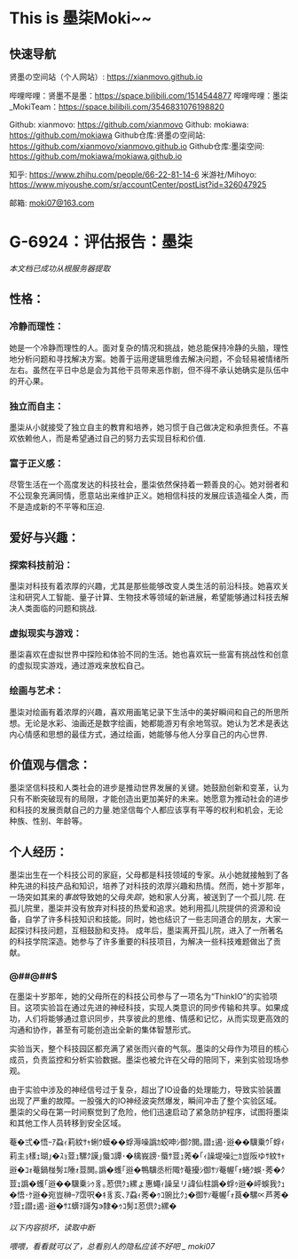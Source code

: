 # This is 墨柒Moki~~
## 快速导航

贤墨の空间站（个人网站）: <https://xianmovo.github.io>

哔哩哔哩：贤墨不是墨：<https://space.bilibili.com/1514544877>
哔哩哔哩：墨柒_MokiTeam：<https://space.bilibili.com/3546831076198820>

Github: xianmovo: <https://github.com/xianmovo>
Github: mokiawa: <https://github.com/mokiawa>
Github仓库:贤墨の空间站: <https://github.com/xianmovo/xianmovo.github.io>
Github仓库:墨柒空间: <https://github.com/mokiawa/mokiawa.github.io>

知乎: <https://www.zhihu.com/people/66-22-81-14-6>
米游社/Mihoyo: <https://www.miyoushe.com/sr/accountCenter/postList?id=326047925>

邮箱: <moki07@163.com>

# G-6924：评估报告：墨柒
*本文档已成功从根服务器提取*

## 性格：
### 冷静而理性： 
她是一个冷静而理性的人。面对复杂的情况和挑战，她总能保持冷静的头脑，理性地分析问题和寻找解决方案。她善于运用逻辑思维去解决问题，不会轻易被情绪所左右。虽然在平日中总是会为其他干员带来恶作剧，但不得不承认她确实是队伍中的开心果。
### 独立而自主： 
墨柒从小就接受了独立自主的教育和培养，她习惯于自己做决定和承担责任。不喜欢依赖他人，而是希望通过自己的努力去实现目标和价值.
### 富于正义感： 
尽管生活在一个高度发达的科技社会，墨柒依然保持着一颗善良的心。她对弱者和不公现象充满同情，愿意站出来维护正义。她相信科技的发展应该造福全人类，而不是造成新的不平等和压迫.

## 爱好与兴趣：
### 探索科技前沿：
墨柒对科技有着浓厚的兴趣，尤其是那些能够改变人类生活的前沿科技。她喜欢关注和研究人工智能、量子计算、生物技术等领域的新进展，希望能够通过科技去解决人类面临的问题和挑战.
### 虚拟现实与游戏： 
墨柒喜欢在虚拟世界中探险和体验不同的生活。她也喜欢玩一些富有挑战性和创意的虚拟现实游戏，通过游戏来放松自己。
### 绘画与艺术： 
墨柒对绘画有着浓厚的兴趣，喜欢用画笔记录下生活中的美好瞬间和自己的所思所想。无论是水彩、油画还是数字绘画，她都能游刃有余地驾驭。她认为艺术是表达内心情感和思想的最佳方式，通过绘画，她能够与他人分享自己的内心世界.

## 价值观与信念：
墨柒坚信科技和人类社会的进步是推动世界发展的关键。她鼓励创新和变革，认为只有不断突破现有的局限，才能创造出更加美好的未来。她愿意为推动社会的进步和科技的发展贡献自己的力量.她坚信每个人都应该享有平等的权利和机会，无论种族、性别、年龄等。

## 个人经历：
墨柒出生在一个科技公司的家庭，父母都是科技领域的专家。从小她就接触到了各种先进的科技产品和知识，培养了对科技的浓厚兴趣和热情。然而，她十岁那年，一场突如其来的*事故*导致她的父母*失踪*，她和家人分离，被送到了一个孤儿院.
在孤儿院里，墨柒并没有放弃对科技的热爱和追求。她利用孤儿院提供的资源和设备，自学了许多科技知识和技能。同时，她也结识了一些志同道合的朋友，大家一起探讨科技问题，互相鼓励和支持。
成年后，墨柒离开孤儿院，进入了一所著名的科技学院深造。她参与了许多重要的科技项目，为解决一些科技难题做出了贡献。

### @#$%^&**&^%$#@#$%^&^%$#$
在墨柒十岁那年，她的父母所在的科技公司参与了一项名为“ThinkIO”的实验项目。这项实验旨在通过先进的神经科技，实现人类意识的同步传输和共享。如果成功，人们将能够通过意识同步，共享彼此的思维、情感和记忆，从而实现更高效的沟通和协作，甚至有可能创造出全新的集体智慧形式。

实验当天，整个科技园区都充满了紧张而兴奋的气氛。墨柒的父母作为项目的核心成员，负责监控和分析实验数据。墨柒也被允许在父母的陪同下，来到实验现场参观。

由于实验中涉及的神经信号过于复杂，超出了IO设备的处理能力，导致实验装置出现了严重的故障。一股强大的IO神经波突然爆发，瞬间冲击了整个实验区域。墨柒的父母在第一时间察觉到了危险，他们迅速启动了紧急防护程序，试图将墨柒和其他工作人员转移到安全区域。

菴�弍�悟ｰｱ蝨ｨ莉紋ｻｬ蜊ｳ蟆��蜉溽噪譌ｶ蛟呻ｼ御ｸ閧｡譛ｪ遏･逧��驥乗ｳ｢蜉ｨ莉主ｮ樣ｪ瑚｣�ｽｮ荳ｭ騾ｸ謨｣蜃ｺ譚･�檎峩謗･蜃ｻ荳ｭ莠�｢ｨ譟堤噪辷ｶ豈阪ゆｻ紋ｻｬ逧�ｺｫ菴鍋椪髣ｴ陲ｫ荳閧｡譌�蠖｢逧�鴨驥丞桁陬ｹ菴擾ｼ御ｻｿ菴幄｢ｫ蜷ｸ蜈･莠�ｸ荳ｪ譌�蠖｢逧��驥乗ｼｩ豸｡荵倶ｸｭ縲ょ惠蠅ｨ譟呈リ諱仙柱譌�蜉ｩ逧�岼蜈我ｸｭ�悟･ｹ逧�宛豈榊ｰｱ霑呎�ｷ豸亥､ｱ蝨ｨ莠�ｩｺ豌比ｸｭ�御ｻｿ菴幄｢ｫ莨�騾∝芦莠�ｸ荳ｪ譛ｪ遏･逧�ｻｴ蠎ｦ謌匁э隸�ｩｺ髣ｴ荵倶ｸｭ縲�

*以下内容损坏，读取中断*

*喂喂，看看就可以了，总看别人的隐私应该不好吧 _ moki07*
